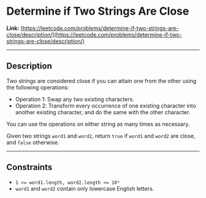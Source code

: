 # Determine if Two Strings Are Close

**Link:** [https://leetcode.com/problems/determine-if-two-strings-are-close/description/](https://leetcode.com/problems/determine-if-two-strings-are-close/description/)

---

## Description

Two strings are considered close if you can attain one from the other using the following operations:

- Operation 1: Swap any two existing characters.  
- Operation 2: Transform every occurrence of one existing character into another existing character, and do the same with the other character.

You can use the operations on either string as many times as necessary.

Given two strings `word1` and `word2`, return `true` if `word1` and `word2` are close, and `false` otherwise.

---

## Constraints

- `1 <= word1.length, word2.length <= 10⁵`  
- `word1` and `word2` contain only lowercase English letters.
